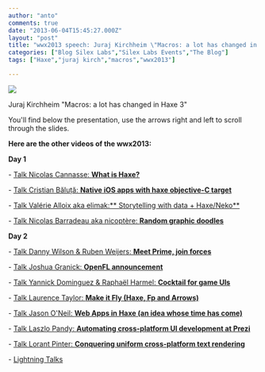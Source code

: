 ```yaml
---
author: "anto"
comments: true
date: "2013-06-04T15:45:27.000Z"
layout: "post"
title: "wwx2013 speech: Juraj Kirchheim \"Macros: a lot has changed in Haxe 3\""
categories: ["Blog Silex Labs","Silex Labs Events","The Blog"]
tags: ["Haxe","juraj kirch","macros","wwx2013"]

---
```

[![](https://www.silexlabs.org/wp-content/uploads/2013/06/bandeau-blog-juraj1.jpg)](https://www.silexlabs.org/142242/the-blog/wwx2013-speech-juraj-kirchheim-macros-a-lot-has-changed-in-haxe-3/attachment/bandeau-blog-juraj-2/)

Juraj Kirchheim "Macros: a lot has changed in Haxe 3"



You'll find below the presentation, use the arrows right and left to scroll through the slides.



**Here are the other videos of the wwx2013:**


**Day 1**






- [Talk Nicolas Cannasse: **What is Haxe?**](https://www.silexlabs.org/140469/the-blog/wwx2013-speech-nicolas-cannasse-what-is-haxe/)

- [Talk Cristian Băluță: **Native iOS apps with haxe objective-C target**](https://www.silexlabs.org/?p=142686)

- [Talk Valérie Alloix aka elimak:** Storytelling with data + Haxe/Neko**](https://www.silexlabs.org/?p=142722)

- [Talk Nicolas Barradeau aka nicoptère: **Random graphic doodles**](https://www.silexlabs.org/?p=142737)

**Day 2**

- [Talk Danny Wilson & Ruben Weijers: **Meet Prime, join forces**](https://www.silexlabs.org/?p=142746)

- [Talk Joshua Granick: **OpenFL announcement**](https://www.silexlabs.org/?p=142542)

- [Talk Yannick Dominguez & Raphaël Harmel: **Cocktail for game UIs**](https://www.silexlabs.org/?p=142483)

- [Talk Laurence Taylor: **Make it Fly (Haxe, Fp and Arrows)**](https://www.silexlabs.org/143188/the-blog/blog-silex-labs/wwx2013-speech-laurence-taylor-make-it-fly-haxe-fp-and-arrows/)

- [Talk Jason O'Neil: **Web Apps in Haxe (an idea whose time has come)**](https://www.silexlabs.org/?p=142800)

- [Talk Laszlo Pandy: **Automating cross-platform UI development at Prezi**](https://www.silexlabs.org/?p=142721)

- [Talk Lorant Pinter: **Conquering uniform cross-platform text rendering**](https://www.silexlabs.org/?p=142774)

- [Lightning Talks](https://www.silexlabs.org/?p=143115)




